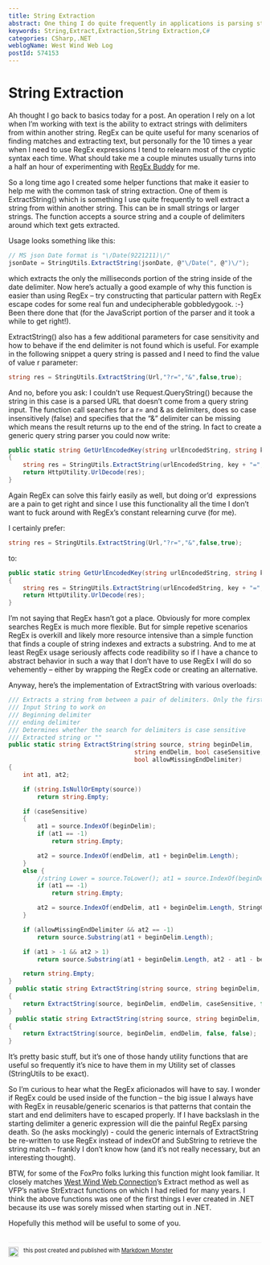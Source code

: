```yaml
---
title: String Extraction
abstract: One thing I do quite frequently in applications is parsing strings and a common scenario requires extracting a string from within another string with delimiters. Here's a small utility function out of my StringUtils library that provides this functionality easily.
keywords: String,Extract,Extraction,String Extraction,C#
categories: CSharp,.NET
weblogName: West Wind Web Log
postId: 574153
---
```

# String Extraction

Ah thought I go back to basics today for a post. An operation I rely on a lot when I’m working with text is the ability to extract strings with delimiters from within another string. RegEx can be quite useful for many scenarios of finding matches and extracting text, but personally for the 10 times a year when I need to use RegEx expressions I tend to relearn most of the cryptic syntax each time. What should take me a couple minutes usually turns into a half an hour of experimenting with [RegEx Buddy](http://www.regexbuddy.com/) for me.

So a long time ago I created some helper functions that make it easier to help me with the common task of string extraction. One of them is ExtractString() which is something I use quite frequently to well extract a string from within another string. This can be in small strings or larger strings. The function accepts a source string and a couple of delimiters around which text gets extracted.

Usage looks something like this:

```cs
// MS json Date format is "\/Date(9221211)\/" 
jsonDate = StringUtils.ExtractString(jsonDate, @"\/Date(", @")\/");
```

which extracts the only the milliseconds portion of the string inside of the date delimiter. Now here’s actually a good example of why this function is easier than using RegEx – try constructing that particular pattern with RegEx escape codes for some real fun and undecipherable gobbledygook. :-} Been there done that (for the JavaScript portion of the parser and it took a while to get right!).

ExtractString() also has a few additional parameters for case sensitivity and how to behave if the end delimiter is not found which is useful. For example in the following snippet a query string is passed and I need to find the value of value r parameter:

```cs
string res = StringUtils.ExtractString(Url,"?r=","&",false,true);
```

And no, before you ask: I couldn’t use Request.QueryString() because the string in this case is a parsed URL that doesn’t come from a query string input. The function call searches for a r= and & as delimiters, does so case insensitively (false) and specifies that the “&” delimiter can be missing which means the result returns up to the end of the string. In fact to create a generic query string parser you could now write:

```csharp
public static string GetUrlEncodedKey(string urlEncodedString, string key)
{
    string res = StringUtils.ExtractString(urlEncodedString, key + "=", "&", false, true);
    return HttpUtility.UrlDecode(res);
}
```

Again RegEx can solve this fairly easily as well, but doing or’d  expressions are a pain to get right and since I use this functionality all the time I don’t want to fuck around with RegEx’s constant relearning curve (for me).

I certainly prefer:

```csharp
string res = StringUtils.ExtractString(Url,"?r=","&",false,true);
```

to:

```csharp
public static string GetUrlEncodedKey(string urlEncodedString, string key)
{
    string res = StringUtils.ExtractString(urlEncodedString, key + "=", "&", false, true);
    return HttpUtility.UrlDecode(res);
}
```

I’m not saying that RegEx hasn’t got a place. Obviously for more complex searches RegEx is much more flexible. But for simple repetive scenarios RegEx is overkill and likely more resource intensive than a simple function that finds a couple of string indexes and extracts a substring. And to me at least RegEx usage seriously affects code readibility so if I have a chance to abstract behavior in such a way that I don’t have to use RegEx I will do so vehemently – either by wrapping the RegEx code or creating an alternative.

Anyway, here’s the implementation of ExtractString with various overloads:


```cs
/// Extracts a string from between a pair of delimiters. Only the first /// instance is found. /// 
/// Input String to work on
/// Beginning delimiter
/// ending delimiter
/// Determines whether the search for delimiters is case sensitive
/// Extracted string or "" 
public static string ExtractString(string source, string beginDelim, 
                                   string endDelim, bool caseSensitive, 
                                   bool allowMissingEndDelimiter)
{           
    int at1, at2;

    if (string.IsNullOrEmpty(source))
        return string.Empty;

    if (caseSensitive)
    {
        at1 = source.IndexOf(beginDelim);
        if (at1 == -1)
            return string.Empty;

        at2 = source.IndexOf(endDelim, at1 + beginDelim.Length);
    }
    else {
        //string Lower = source.ToLower(); at1 = source.IndexOf(beginDelim,0,source.Length,StringComparison.OrdinalIgnoreCase);
        if (at1 == -1)
            return string.Empty;

        at2 = source.IndexOf(endDelim, at1 + beginDelim.Length, StringComparison.OrdinalIgnoreCase);
    }

    if (allowMissingEndDelimiter && at2 == -1)
        return source.Substring(at1 + beginDelim.Length);

    if (at1 > -1 && at2 > 1)
        return source.Substring(at1 + beginDelim.Length, at2 - at1 - beginDelim.Length);

    return string.Empty;
}
  public static string ExtractString(string source, string beginDelim, string endDelim, bool caseSensitive)
{
    return ExtractString(source, beginDelim, endDelim, caseSensitive, false);
}
  public static string ExtractString(string source, string beginDelim, string endDelim)
{
    return ExtractString(source, beginDelim, endDelim, false, false);
}
```

It’s pretty basic stuff, but it’s one of those handy utility functions that are useful so frequently it’s nice to have them in my Utility set of classes (StringUtils to be exact).

So I’m curious to hear what the RegEx aficionados will have to say. I wonder if RegEx could be used inside of the function – the big issue I always have with RegEx in reusable/generic scenarios is that patterns that contain the start and end delimiters have to escaped properly. If I have backslash in the starting delimiter a generic expression will die the painful RegEx parsing death. So (he asks mockingly) - could the generic internals of ExtractString be re-written to use RegEx instead of indexOf and SubString to retrieve the string match – frankly I don’t know how (and it’s not really necessary, but an interesting thought).

BTW, for some of the FoxPro folks lurking this function might look familiar. It closely matches [West Wind Web Connection](http://www.west-wind.com/webconnection/)’s Extract method as well as VFP’s native StrExtract functions on which I had relied for many years. I think the above functions was one of the first things I ever created in .NET because its use was sorely missed when starting out in .NET.

Hopefully this method will be useful to some of you.

<div style="margin-top: 30px;font-size: 0.8em;
            border-top: 1px solid #eee;padding-top: 8px;">
    <img src="https://markdownmonster.west-wind.com/favicon.png"
         style="height: 20px;float: left; margin-right: 10px;"/>
    this post created and published with 
    <a href="https://markdownmonster.west-wind.com" 
       target="top">Markdown Monster</a> 
</div>